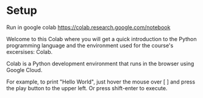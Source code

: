 # Setup
Run in google colab https://colab.research.google.com/notebook

Welcome to this Colab where you will get a quick introduction to the Python programming language and the environment used for the course's excersises: Colab.

Colab is a Python development environment that runs in the browser using Google Cloud. 

For example, to print "Hello World", just hover the mouse over [  ] and press the play button to the upper left. Or press shift-enter to execute.
